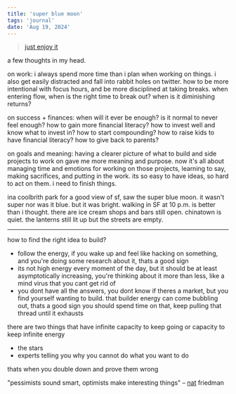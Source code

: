 ```yaml
---
title: 'super blue moon'
tags: 'journal'
date: 'Aug 19, 2024'
---
```


> [just enjoy it](https://www.youtube.com/watch?v=0eiVKFfSvhs)

a few thoughts in my head.

on work: i always spend more time than i plan when working on things. i also get easily distracted and fall into rabbit holes on twitter. how to be more intentional with focus hours, and be more disciplined at taking breaks. when entering flow, when is the right time to break out? when is it diminishing returns?

on success + finances: when will it ever be enough? is it normal to never feel enough? how to gain more financial literacy? how to invest well and know what to invest in? how to start compounding? how to raise kids to have financial literacy? how to give back to parents?

on goals and meaning: having a clearer picture of what to build and side projects to work on gave me more meaning and purpose. now it's all about managing time and emotions for working on those projects, learning to say, making sacrifices, and putting in the work. its so easy to have ideas, so hard to act on them. i need to finish things.

ina coolbrith park for a good view of sf, saw the super blue moon. it wasn't super nor was it blue. but it was bright. walking in SF at 10 p.m. is better than i thought. there are ice cream shops and bars still open. chinatown is quiet. the lanterns still lit up but the streets are empty.

---

how to find the right idea to build?

- follow the energy, if you wake up and feel like hacking on something, and you're doing some research about it, thats a good sign
- its not high energy every moment of the day, but it should be at least asymptotically increasing, you're thinking about it more than less, like a mind virus that you cant get rid of
- you dont have all the answers, you dont know if theres a market, but you find yourself wanting to build. that builder energy can come bubbling out, thats a good sign you should spend time on that, keep pulling that thread until it exhausts

there are two things that have infinite capacity to keep going or capacity to keep infinite energy

- the stars
- experts telling you why you cannot do what you want to do

thats when you double down and prove them wrong

"pessimists sound smart, optimists make interesting things" – [nat](https://nat.org/) friedman
